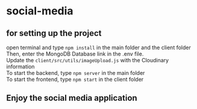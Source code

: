 # social-media
 
## for setting up the project
open terminal and type `npm install` in the main folder and the client folder</br>
Then, enter the MongoDB Database link in the .env file.</br>
Update the `client/src/utils/imageUpload.js` with the Cloudinary information</br>
To start the backend, type `npm server` in the main folder</br>
To start the frontend, type `npm start` in the client folder</br>

## Enjoy the social media application
